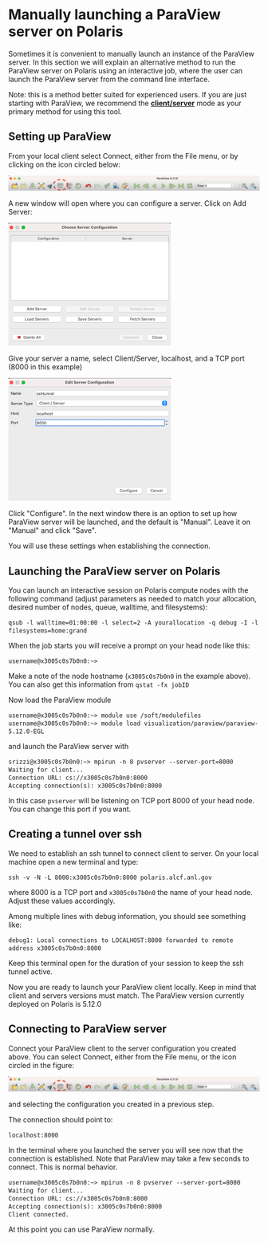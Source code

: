 # Manually launching a ParaView server on Polaris

Sometimes it is convenient to manually launch an instance of the ParaView server. In this section we will explain an alternative method to run the ParaView server on Polaris using an interactive job, where the user can launch the ParaView server from the command line interface.

Note: this is a method better suited for experienced users. If you are just starting with ParaView, we recommend the [**client/server**](paraview.md) mode as your primary method for using this tool.

## Setting up ParaView 

From your local client select Connect, either from the File menu, or by clicking on the icon circled below:

![Connect icon](images/connect-icon.png) 

A new window will open where you can configure a server. Click on Add Server:

![Choose server](images/choose-server.png)

Give your server a name, select Client/Server, localhost, and a TCP port (8000 in this example)

![Edit server](images/edit-server.png)

Click "Configure". In the next window there is an option to set up how ParaView server will be launched, and the default is "Manual". Leave it on "Manual" and click "Save".

You will use these settings when establishing the connection.

## Launching the ParaView server on Polaris

You can launch an interactive session on Polaris compute nodes with the following command (adjust parameters as needed to match your allocation, desired number of nodes, queue, walltime, and filesystems):

```shell
qsub -l walltime=01:00:00 -l select=2 -A yourallocation -q debug -I -l filesystems=home:grand
```

When the job starts you will receive a prompt on your head node like this:

```
username@x3005c0s7b0n0:~>
```

Make a note of the node hostname (`x3005c0s7b0n0` in the example above). You can also get this information from `qstat -fx jobID`


Now load the ParaView module

```
username@x3005c0s7b0n0:~> module use /soft/modulefiles 
username@x3005c0s7b0n0:~> module load visualization/paraview/paraview-5.12.0-EGL
```

and launch the ParaView server with

```
srizzi@x3005c0s7b0n0:~> mpirun -n 8 pvserver --server-port=8000
Waiting for client...
Connection URL: cs://x3005c0s7b0n0:8000
Accepting connection(s): x3005c0s7b0n0:8000
```

In this case `pvserver` will be listening on TCP port 8000 of your head node. You can change this port if you want.

## Creating a tunnel over ssh

We need to establish an ssh tunnel to connect client to server. On your local machine open a new terminal and type:

```
ssh -v -N -L 8000:x3005c0s7b0n0:8000 polaris.alcf.anl.gov
```

where 8000 is a TCP port and `x3005c0s7b0n0` the name of your head node. Adjust these values accordingly.

Among multiple lines with debug information,  you should see something like:

```
debug1: Local connections to LOCALHOST:8000 forwarded to remote address x3005c0s7b0n0:8000
```

Keep this terminal open for the duration of your session to keep the ssh tunnel active.

Now you are ready to launch your ParaView client locally. Keep in mind that client and servers versions must match. The ParaView version currently deployed on Polaris is 5.12.0

## Connecting to ParaView server

Connect your ParaView client to the server configuration you created above. You can select Connect, either from the File menu, or the icon circled in the figure:

![Connect icon](images/connect-icon.png)  

and selecting the configuration you created in a previous step.

The connection should point to:

```
localhost:8000
```

In the terminal where you launched the server you will see now that the connection is established. Note that ParaView may take a few seconds to connect. This is normal behavior.

```
username@x3005c0s7b0n0:~> mpirun -n 8 pvserver --server-port=8000
Waiting for client...
Connection URL: cs://x3005c0s7b0n0:8000
Accepting connection(s): x3005c0s7b0n0:8000
Client connected.
```

At this point you can use ParaView normally.






